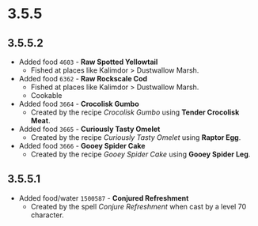 # 3.5.5


## 3.5.5.2

- Added food `4603` - __Raw Spotted Yellowtail__
  - Fished at places like Kalimdor > Dustwallow Marsh.
- Added food `6362` - __Raw Rockscale Cod__
  - Fished at places like Kalimdor > Dustwallow Marsh.
  - Cookable
- Added food `3664` - __Crocolisk Gumbo__
  - Created by the recipe _Crocolisk Gumbo_ using __Tender Crocolisk Meat__.
- Added food `3665` - __Curiously Tasty Omelet__
  - Created by the recipe _Curiously Tasty Omelet_ using __Raptor Egg__.
- Added food `3666` - __Gooey Spider Cake__
  - Created by the recipe _Gooey Spider Cake_ using __Gooey Spider Leg__.


## 3.5.5.1

- Added food/water `1500587` - __Conjured Refreshment__
  - Created by the spell _Conjure Refreshment_ when cast by a level 70 character.
